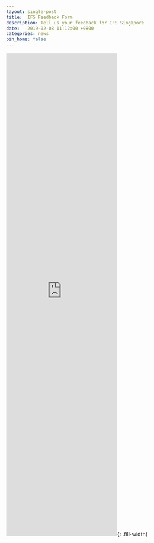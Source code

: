 ```yaml
---
layout: single-post
title:  IFS Feedback Form
description: Tell us your feedback for IFS Singapore
date:   2019-02-08 11:12:00 +0800
categories: news
pin_home: false
---
```




<iframe src="https://docs.google.com/forms/d/e/1FAIpQLSfo9BsuqyxbJAiYZ27lFRDqKUDMcATk9pIPg8H1KhhxkL73Xw/viewform?embedded=true" frameborder="0" marginheight="0" marginwidth="0" height="1300"></iframe>{: .fill-width}